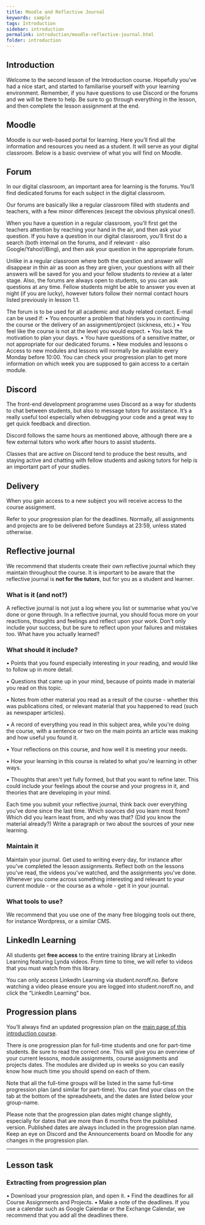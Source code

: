 ```yaml
---
title: Moodle and Reflective Journal
keywords: sample
tags: Introduction
sidebar: introduction
permalink: introduction/moodle-reflective-journal.html
folder: introduction
---
```


## Introduction

Welcome to the second lesson of the Introduction course. Hopefully you've had a nice start, and started to familiarise yourself with your learning environment. Remember, if you have questions to use Discord or the forums and we will be there to help. Be sure to go through everything in the lesson, and then complete the lesson assignment at the end.

## Moodle

Moodle is our web-based portal for learning. Here you’ll find all the information and resources you need as a student. It will serve as your digital classroom. Below is a basic overview of what you will find on Moodle.

## Forum

In our digital classroom, an important area for learning is the forums. You’ll find dedicated forums for each subject in the digital classroom.

Our forums are basically like a regular classroom filled with students and teachers, with a few minor differences (except the obvious physical ones!).

When you have a question in a regular classroom, you’ll first get the teachers attention by reaching your hand in the air, and then ask your question. If you have a question in our digital classroom, you’ll first do a search (both internal on the forums, and if relevant - also Google/Yahoo!/Bing), and then ask your question in the appropriate forum.

Unlike in a regular classroom where both the question and answer will disappear in thin air as soon as they are given, your questions with all their answers will be saved for you and your fellow students to review at a later stage. Also, the forums are always open to students, so you can ask questions at any time. Fellow students might be able to answer you even at night (if you are lucky), however tutors follow their normal contact hours listed previously in lesson 1.1.

The forum is to be used for all academic and study related contact. E-mail can be used if: • You encounter a problem that hinders you in continuing the course or the delivery of an assignment/project (sickness, etc.) • You feel like the course is not at the level you would expect. • You lack the motivation to plan your days. • You have questions of a sensitive matter, or not appropriate for our dedicated forums. • New modules and lessons o Access to new modules and lessons will normally be available every Monday before 10:00. You can check your progression plan to get more information on which week you are supposed to gain access to a certain module.

## Discord

The front-end development programme uses Discord as a way for students to chat between students, but also to message tutors for assistance. It’s a really useful tool especially when debugging your code and a great way to get quick feedback and direction.

Discord follows the same hours as mentioned above, although there are a few external tutors who work after hours to assist students.

Classes that are active on Discord tend to produce the best results, and staying active and chatting with fellow students and asking tutors for help is an important part of your studies.

## Delivery

When you gain access to a new subject you will receive access to the course assignment.

Refer to your progression plan for the deadlines. Normally, all assignments and projects are to be delivered before Sundays at 23:59, unless stated otherwise.

## Reflective journal

We recommend that students create their own reflective journal which they maintain throughout the course. It is important to be aware that the reflective journal is **not for the tutors**, but for you as a student and learner.

### What is it (and not?)

A reflective journal is not just a log where you list or summarise what you've done or gone through. In a reflective journal, you should focus more on your reactions, thoughts and feelings and reflect upon your work. Don't only include your success, but be sure to reflect upon your failures and mistakes too. What have you actually learned?

### What should it include?

• Points that you found especially interesting in your reading, and would like to follow up in more detail.

• Questions that came up in your mind, because of points made in material you read on this topic.

• Notes from other material you read as a result of the course - whether this was publications cited, or relevant material that you happened to read (such as newspaper articles).

• A record of everything you read in this subject area, while you're doing the course, with a sentence or two on the main points an article was making and how useful you found it.

• Your reflections on this course, and how well it is meeting your needs.

• How your learning in this course is related to what you're learning in other ways.

• Thoughts that aren't yet fully formed, but that you want to refine later. This could include your feelings about the course and your progress in it, and theories that are developing in your mind.

Each time you submit your reflective journal, think back over everything you've done since the last time. Which sources did you learn most from? Which did you learn least from, and why was that? (Did you know the material already?) Write a paragraph or two about the sources of your new learning.

### Maintain it

Maintain your journal. Get used to writing every day, for instance after you've completed the lesson assignments. Reflect both on the lessons you've read, the videos you've watched, and the assignments you've done. Whenever you come across something interesting and relevant to your current module - or the course as a whole - get it in your journal.

### What tools to use?

We recommend that you use one of the many free blogging tools out there, for instance Wordpress, or a similar CMS.

## LinkedIn Learning

All students get **free access** to the entire training library at LinkedIn Learning featuring Lynda videos. From time to time, we will refer to videos that you must watch from this library.

You can only access LinkedIn Learning via student.noroff.no. Before watching a video please ensure you are logged into student.noroff.no, and click the “LinkedIn Learning” box.

## Progression plans

You’ll always find an updated progression plan on the [main page of this introduction course](https://lms.noroff.no/mod/folder/view.php?id=14437).

There is one progression plan for full-time students and one for part-time students. Be sure to read the correct one. This will give you an overview of your current lessons, module assignments, course assignments and projects dates. The modules are divided up in weeks so you can easily know how much time you should spend on each of them.

Note that all the full-time groups will be listed in the same full-time progression plan (and similar for part-time). You can find your class on the tab at the bottom of the spreadsheets, and the dates are listed below your group-name.

Please note that the progression plan dates might change slightly, especially for dates that are more than 6 months from the published version. Published dates are always included in the progression plan name. Keep an eye on Discord and the Announcements board on Moodle for any changes in the progression plan.

<hr>

## Lesson task

### Extracting from progression plan

• Download your progression plan, and open it. • Find the deadlines for all Course Assignments and Projects. • Make a note of the deadlines. If you use a calendar such as Google Calendar or the Exchange Calendar, we recommend that you add all the deadlines there.
